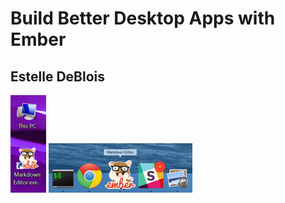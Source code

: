 # Build Better Desktop Apps with Ember
## Estelle DeBlois

![It's a windows app](resources/windows.png)
![It's a mac app](resources/mac.png)
